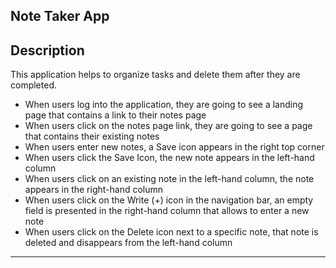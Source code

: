 ## Note Taker App

## Description

This application helps to organize tasks and delete them after they are completed. 

- When users log into the application, they are going to see a landing page that contains a link to their notes page
- When users click on the notes page link, they are going to see a page that contains their existing notes
- When users enter new notes, a Save icon appears in the right top corner
- When users click the Save Icon, the new note appears in the left-hand column
- When users click on an existing note in the left-hand column, the note appears in the right-hand column
- When users click on the Write (+) icon in the navigation bar, an empty field is presented in the right-hand column that allows to enter a new note
- When users click on the Delete icon next to a specific note, that note is deleted and disappears from the left-hand column

---